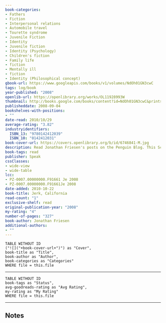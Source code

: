 ```yaml
---
book-categories:
- Fathers
- Fiction
- Interpersonal relations
- Automobile travel
- Tourette syndrome
- Juvenile Fiction
- Identity
- Juvenile fiction
- Identity (Psychology)
- Children's fiction
- Family life
- fiction
- Mentally ill
- fiction
- Identity (Philosophical concept)
gbook-url: https://www.googleapis.com/books/v1/volumes/NdOh01GN3cwC
tags: log/book
year-published: "2008"
openlib-url: https://openlibrary.org/works/OL11928993W
thumbnail: http://books.google.com/books/content?id=NdOh01GN3cwC&printsec=frontcover&img=1&zoom=1&edge=curl&source=gbs_api
publisheddate: 2008-09-04
bookshelves-with-positions:
- ""
date-read: 2010/10/29
average-rating: "3.82"
industryidentifiers:
  ISBN_13: "9780142412039"
  ISBN_10: "0142412031"
book-cover-url: https://covers.openlibrary.org/b/id/6746841-M.jpg
description: Read Jonathan Friesen's posts on the Penguin Blog. This Schneider Family Book Award winner changed the face of Tourette's Syndrome for modern teens. Wrought with tension, romance, and hope, Jerk, California tells the story of Sam, who sets out on a cross-country quest to learn the truth about his family and his inherited Tourette's Syndrome, along the way finding both love and acceptance.
book-tags: read
publisher: Speak
cssClasses:
- wide-view
- wide-table
lcc:
- PZ-0007.00000000.F91661 Je 2008
- PZ-0007.00000000.F91661Je 2008
date-added: 2010-10-22
book-title: Jerk, California
read-count: "1"
exclusive-shelf: read
original-publication-year: "2008"
my-rating: "4"
number-of-pages: "327"
book-author: Jonathan Friesen
additional-authors:
- ""
---
```


```dataview
TABLE WITHOUT ID
("![]("+book-cover-url+")") as "Cover",
book-title as "Title",
book-author as "Author",
book-categories as "Categories"
WHERE file = this.file
```
---
```dataview
TABLE WITHOUT ID
book-tags as "Status",
avg-goodreads-rating as "Avg Rating",
my-rating as "My Rating"
WHERE file = this.file
```
---
## Notes


